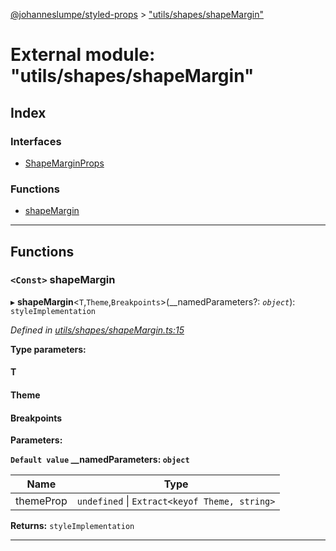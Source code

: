 [@johanneslumpe/styled-props](../README.md) > ["utils/shapes/shapeMargin"](../modules/_utils_shapes_shapemargin_.md)

# External module: "utils/shapes/shapeMargin"

## Index

### Interfaces

* [ShapeMarginProps](../interfaces/_utils_shapes_shapemargin_.shapemarginprops.md)

### Functions

* [shapeMargin](_utils_shapes_shapemargin_.md#shapemargin)

---

## Functions

<a id="shapemargin"></a>

### `<Const>` shapeMargin

▸ **shapeMargin**<`T`,`Theme`,`Breakpoints`>(__namedParameters?: *`object`*): `styleImplementation`

*Defined in [utils/shapes/shapeMargin.ts:15](https://github.com/johanneslumpe/styled-props/blob/8e709f1/src/utils/shapes/shapeMargin.ts#L15)*

**Type parameters:**

#### T 
#### Theme 
#### Breakpoints 
**Parameters:**

**`Default value` __namedParameters: `object`**

| Name | Type |
| ------ | ------ |
| themeProp | `undefined` \| `Extract<keyof Theme, string>` |

**Returns:** `styleImplementation`

___

